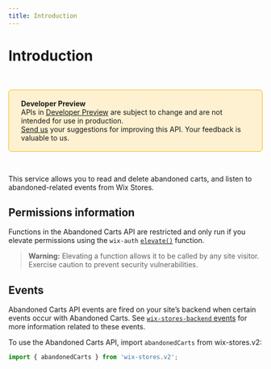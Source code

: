 ```yaml
---
title: Introduction
---
```


# Introduction

&nbsp;

<div style="background-color: #FEF1D1; padding: 18px 24px; border-radius: 6px; border: 1px solid #FDB10C; box-sizing: border-box; display: inline-block">
    <b>Developer Preview</b>
    <br/>
    <span>APIs in <a href="https://www.wix.com/velo/reference/api-overview/developer-preview">Developer Preview</a> are subject to change and are not intended for use in production.<br/><a href="mailto:velo-preview-feedback@wix.com">Send us</a> your suggestions for improving this API. Your feedback is valuable to us.</span>
</div>

&nbsp;


This service allows you to read and delete abandoned carts, and listen to abandoned-related events from Wix Stores.

## Permissions information

Functions in the Abandoned Carts API are restricted and only run if you elevate permissions using the `wix-auth` [`elevate()`](https://www.wix.com/velo/reference/wix-auth/elevate) function.

<blockquote class='warning'>
<p><strong>Warning:</strong> Elevating a function allows it to be called by any site visitor. Exercise caution to prevent security vulnerabilities.</p>
</blockquote>

## Events

Abandoned Carts API events are fired on your site’s backend
when certain events occur with Abandoned Carts.
See [`wix-stores-backend` events](https://www.wix.com/velo/reference/wix-stores-backend/events)
for more information related to these events.

To use the Abandoned Carts API,
import `abandonedCarts` from wix-stores.v2:

```js
import { abandonedCarts } from 'wix-stores.v2';
```
